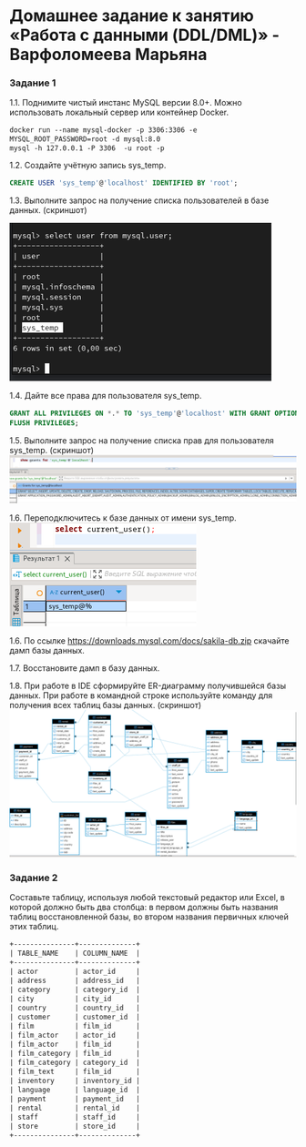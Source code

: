 # Домашнее задание к занятию «Работа с данными (DDL/DML)» - Варфоломеева Марьяна


### Задание 1
1.1. Поднимите чистый инстанс MySQL версии 8.0+. Можно использовать локальный сервер или контейнер Docker.

```
docker run --name mysql-docker -p 3306:3306 -e MYSQL_ROOT_PASSWORD=root -d mysql:8.0
mysql -h 127.0.0.1 -P 3306  -u root -p
```
1.2. Создайте учётную запись sys_temp. 

```sql
CREATE USER 'sys_temp'@'localhost' IDENTIFIED BY 'root';
```

1.3. Выполните запрос на получение списка пользователей в базе данных. (скриншот)

![](./img/1.png)

1.4. Дайте все права для пользователя sys_temp. 

```sql
GRANT ALL PRIVILEGES ON *.* TO 'sys_temp'@'localhost' WITH GRANT OPTION;
FLUSH PRIVILEGES;
```

1.5. Выполните запрос на получение списка прав для пользователя sys_temp. (скриншот)
![](./img/2.png)

1.6. Переподключитесь к базе данных от имени sys_temp.
![](./img/3.png)

1.6. По ссылке https://downloads.mysql.com/docs/sakila-db.zip скачайте дамп базы данных.

1.7. Восстановите дамп в базу данных.

1.8. При работе в IDE сформируйте ER-диаграмму получившейся базы данных. При работе в командной строке используйте команду для получения всех таблиц базы данных. (скриншот)
![](./img/4.png)


### Задание 2
Составьте таблицу, используя любой текстовый редактор или Excel, в которой должно быть два столбца: в первом должны быть названия таблиц восстановленной базы, во втором названия первичных ключей этих таблиц.
```
+---------------+--------------+
| TABLE_NAME    | COLUMN_NAME  |
+---------------+--------------+
| actor         | actor_id     |
| address       | address_id   |
| category      | category_id  |
| city          | city_id      |
| country       | country_id   |
| customer      | customer_id  |
| film          | film_id      |
| film_actor    | actor_id     |
| film_actor    | film_id      |
| film_category | film_id      |
| film_category | category_id  |
| film_text     | film_id      |
| inventory     | inventory_id |
| language      | language_id  |
| payment       | payment_id   |
| rental        | rental_id    |
| staff         | staff_id     |
| store         | store_id     |
+---------------+--------------+

```